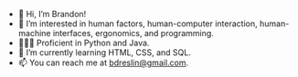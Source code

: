 - 👋 Hi, I’m Brandon!
- 👀 I’m interested in human factors, human-computer interaction, human-machine interfaces, ergonomics, and programming.
- 👨🏽‍💻 Proficient in Python and Java.
- 🌱 I’m currently learning HTML, CSS, and SQL.
- 📫 You can reach me at bdreslin@gmail.com.

<!---
bdreslin02/bdreslin02 is a ✨ special ✨ repository because its `README.md` (this file) appears on your GitHub profile.
You can click the Preview link to take a look at your changes.
--->
